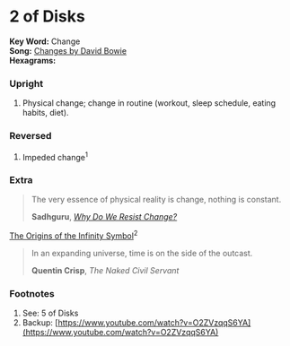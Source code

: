 # 2 of Disks

**Key Word:** Change  
**Song:** [Changes by David Bowie](https://www.youtube.com/watch?v=4BgF7Y3q-as)  
**Hexagrams:** 



### Upright

1) Physical change; change in routine (workout, sleep schedule, eating habits, diet).



### Reversed

1) Impeded change<sup>1</sup>



### Extra

>The very essence of physical reality is change, nothing is constant.
>
>**Sadhguru**, [*Why Do We Resist Change?*](https://www.youtube.com/shorts/wHUd94T4enk)

[The Origins of the Infinity Symbol](https://www.youtube.com/watch?v=w7BO_dfwuLo)<sup>2</sup>

>In an expanding universe, time is on the side of the outcast.
>
>**Quentin Crisp**, *The Naked Civil Servant*



### Footnotes

1. See: 5 of Disks
2. Backup: [https://www.youtube.com/watch?v=O2ZVzqqS6YA](https://www.youtube.com/watch?v=O2ZVzqqS6YA)



